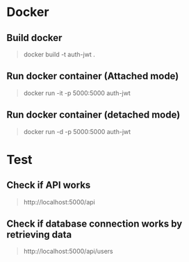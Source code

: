 # Docker

## Build docker 
>docker build -t auth-jwt .

## Run docker container (Attached mode)
>docker run -it -p 5000:5000 auth-jwt

## Run docker container (detached mode)
>docker run -d -p 5000:5000 auth-jwt


# Test

## Check if API works
>http://localhost:5000/api


## Check if database connection works by retrieving data
>http://localhost:5000/api/users


